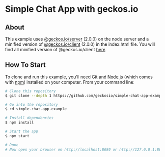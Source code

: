 # Simple Chat App with geckos.io

## About

This example uses [@geckos.io/server](https://www.npmjs.com/package/@geckos.io/server) (2.0.0) on the node server and a minified version of [@geckos.io/client](https://www.npmjs.com/package/@geckos.io/client) (2.0.0) in the index.html file. You will find all minified version of @geckos.io/client [here](https://github.com/geckosio/geckos.io/tree/master/bundles).

## How To Start

To clone and run this example, you'll need [Git](https://git-scm.com) and [Node.js](https://nodejs.org/en/download/) (which comes with [npm](http://npmjs.com)) installed on your computer. From your command line:

```bash
# Clone this repository
$ git clone --depth 1 https://github.com/geckosio/simple-chat-app-example.git

# Go into the repository
$ cd simple-chat-app-example

# Install dependencies
$ npm install

# Start the app
$ npm start

# Done
# Now open your browser on http://localhost:8080 or http://127.0.0.1:8080
```

